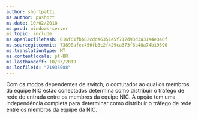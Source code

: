 ```yaml
---
author: shortpatti
ms.author: pashort
ms.date: 10/02/2018
ms.prod: windows-server
ms:topic: include
ms.openlocfilehash: 616f61fbb82cdda6351e5f717d93d3a31a4e340f
ms.sourcegitcommit: 73898afec450fb3c2f429ca373f6b48a74b19390
ms.translationtype: MT
ms.contentlocale: pt-BR
ms.lasthandoff: 10/03/2019
ms.locfileid: "71935088"
---
```

Com os modos dependentes de switch, o comutador ao qual os membros da equipe NIC estão conectados determina como distribuir o tráfego de rede de entrada entre os membros da equipe NIC. A opção tem uma independência completa para determinar como distribuir o tráfego de rede entre os membros da equipe da NIC.